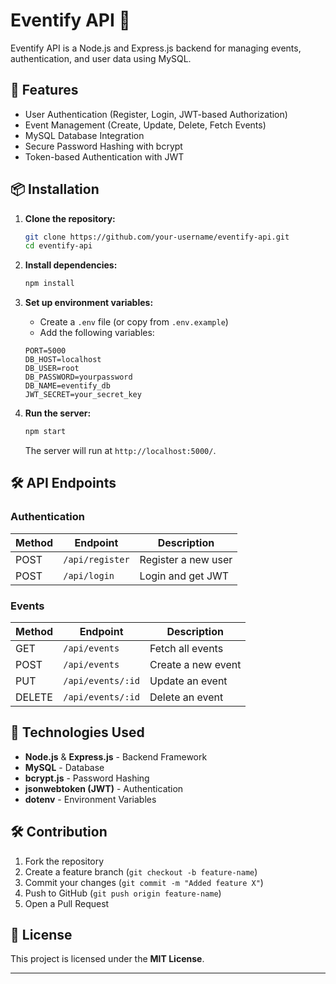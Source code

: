 
# Eventify API 🎉  

Eventify API is a Node.js and Express.js backend for managing events, authentication, and user data using MySQL.  

## 🚀 Features  
- User Authentication (Register, Login, JWT-based Authorization)  
- Event Management (Create, Update, Delete, Fetch Events)  
- MySQL Database Integration  
- Secure Password Hashing with bcrypt  
- Token-based Authentication with JWT  

## 📦 Installation  

1. **Clone the repository:**  
   ```bash
   git clone https://github.com/your-username/eventify-api.git
   cd eventify-api
   ```

2. **Install dependencies:**  
   ```bash
   npm install
   ```

3. **Set up environment variables:**  
   - Create a `.env` file (or copy from `.env.example`)  
   - Add the following variables:  

   ```env
   PORT=5000
   DB_HOST=localhost
   DB_USER=root
   DB_PASSWORD=yourpassword
   DB_NAME=eventify_db
   JWT_SECRET=your_secret_key
   ```

4. **Run the server:**  
   ```bash
   npm start
   ```
   The server will run at `http://localhost:5000/`.  

## 🛠 API Endpoints  

### **Authentication**  
| Method | Endpoint      | Description            |  
|--------|--------------|------------------------|  
| POST   | `/api/register` | Register a new user    |  
| POST   | `/api/login`    | Login and get JWT      |  

### **Events**  
| Method | Endpoint       | Description            |  
|--------|---------------|------------------------|  
| GET    | `/api/events`  | Fetch all events       |  
| POST   | `/api/events`  | Create a new event     |  
| PUT    | `/api/events/:id` | Update an event       |  
| DELETE | `/api/events/:id` | Delete an event       |  

## 🎯 Technologies Used  
- **Node.js** & **Express.js** - Backend Framework  
- **MySQL** - Database  
- **bcrypt.js** - Password Hashing  
- **jsonwebtoken (JWT)** - Authentication  
- **dotenv** - Environment Variables  

## 🛠 Contribution  
1. Fork the repository  
2. Create a feature branch (`git checkout -b feature-name`)  
3. Commit your changes (`git commit -m "Added feature X"`)  
4. Push to GitHub (`git push origin feature-name`)  
5. Open a Pull Request  

## 📄 License  
This project is licensed under the **MIT License**.  

---

